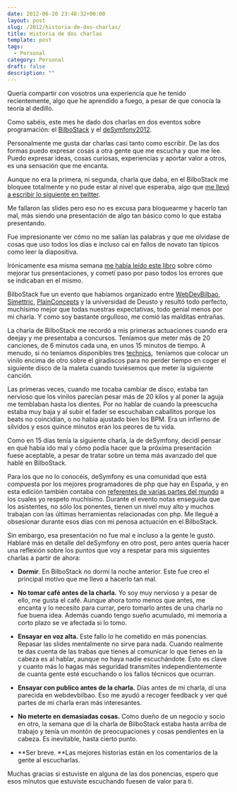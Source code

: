 ```yaml
---
date: 2012-06-20 23:48:32+00:00
layout: post
slug: /2012/historia-de-dos-charlas/
title: Historia de dos charlas
template: post
tags:
  - Personal
category: Personal
draft: false
description: ""
---
```


Quería compartir con vosotros una experiencia que he tenido recientemente, algo que he aprendido a fuego, a pesar de que conocía la teoría al dedillo.

Como sabéis, este mes he dado dos charlas en dos eventos sobre programación: el [BilboStack](http://bilbostack.com) y el [deSymfony2012](http://desymfony.com).

Personalmente me gusta dar charlas casi tanto como escribir. De las dos formas puedo expresar cosas a otra gente que me escucha y que me lee. Puedo expresar ideas, cosas curiosas, experiencias y aportar valor a otros, es una sensación que me encanta.

Aunque no era la primera, ni segunda, charla que daba, en el BilboStack me bloquee totalmente y no pude estar al nivel que esperaba, algo que [me llevó a escribir lo siguiente en twitter](https://twitter.com/asiermarques/status/208861508845834240).

Me fallaron las slides pero eso no es excusa para bloquearme y hacerlo tan mal, más siendo una presentación de algo tan básico como lo que estaba presentando.

Fue impresionante ver cómo no me salían las palabras y que me olvidase de cosas que uso todos los días e incluso caí en fallos de novato tan típicos como leer la diapositiva.

Irónicamente esa misma semana [me había leído este libro](http://rockablepress.com/books/rockstar-presentations) sobre cómo mejorar tus presentaciones, y cometí paso por paso todos los errores que se indicaban en el mismo.

BilboStack fue un evento que habíamos organizado entre [WebDevBilbao](http://webdevbilbao.com), [Simettric](http://simettric.com), [PlainConcepts](http://plainconcepts.com) y la universidad de Deusto y resultó todo perfecto, muchísimo mejor que todas nuestras expectativas, todo genial menos por mi charla. Y como soy bastante orgulloso, me comió las malditas entrañas.

La charla de BilboStack me recordó a mis primeras actuaciones cuando era deejay y me presentaba a concursos. Teníamos que meter más de 20 canciones, de 6 minutos cada una, en unos 15 minutos de tiempo. A menudo, si no teníamos disponibles tres [technics](http://pinterest.com/pin/150307706283853140/),  teníamos que colocar un vinilo encima de otro sobre el giradiscos para no perder tiempo en coger el siguiente disco de la maleta cuando tuviésemos que meter la siguiente canción.

Las primeras veces, cuando me tocaba cambiar de disco, estaba tan nervioso que los vinilos parecían pesar más de 20 kilos y al poner la aguja me temblaban hasta los dientes. Por no hablar de cuando la preescucha estaba muy baja y al subir el fader se escuchaban caballitos porque los beats no coincidían, o no había ajustado bien los BPM. Era un infierno de silvidos y esos quince minutos eran los peores de tu vida.

Como en 15 días tenía la siguiente charla, la de deSymfony, decidí pensar en qué había ido mal y cómo podía hacer que la próxima presentación fuese aceptable, a pesar de tratar sobre un tema más avanzado del que hablé en BilboStack.

Para los que no lo conocéis, deSymfony es una comunidad que está compuesta por los mejores programadores de php que hay en España, y en esta edición también contaba con [referentes de varias partes del mundo](http://desymfony.es/ponentes) a los cuales yo respeto muchísimo. Durante el evento notas enseguida que los asistentes, no sólo los ponentes, tienen un nivel muy alto y muchos trabajan con las últimas herramientas relacionadas con php. Me llegué a obsesionar durante esos días con mi penosa actuación en el BilboStack.

Sin embargo, esa presentación no fue mal e incluso a la gente le gustó. Hablaré más en detalle del deSymfony en otro post, pero antes quería hacer una reflexión sobre los puntos que voy a respetar para mis siguientes charlas a partir de ahora:



	
  * **Dormir**. En BilboStack no dormí la noche anterior. Este fue creo el principal motivo que me llevo a hacerlo tan mal.

	
  * **No tomar café antes de la charla.** Yo soy muy nervioso y a pesar de ello, me gusta el café. Aunque ahora tomo menos que antes, me encanta y lo necesito para currar, pero tomarlo antes de una charla no fue buena idea. Además cuando tengo sueño acumulado, mi memoria a corto plazo se ve afectada si lo tomo.

	
  * **Ensayar en voz alta.** Este fallo lo he cometido en más ponencias. Repasar las slides mentalmente no sirve para nada. Cuando realmente te das cuenta de las trabas que tienes al comunicar lo que tienes en la cabeza es al hablar, aunque no haya nadie escuchándote. Esto es clave y cuanto más lo hagas más seguridad transmites independientemente de cuanta gente esté escuchando o los fallos técnicos que ocurran.

	
  * **Ensayar con publico antes de la charla.** Días antes de mi charla, dí una parecida en webdevbilbao. Eso me ayudó a recoger feedback y ver qué partes de mi charla eran más interesantes.

	
  * **No meterte en demasiadas cosas.** Como dueño de un negocio y socio en otro, la semana que dí la charla de BilboStack estaba hasta arriba de trabajo y tenía un montón de preocupaciones y cosas pendientes en la cabeza. Es inevitable, hasta cierto punto.

	
  * **Ser breve. **Las mejores historias están en los comentarios de la gente al escucharlas.


Muchas gracias si estuviste en alguna de las dos ponencias, espero que esos minutos que estuviste escuchando fuesen de valor para ti.
